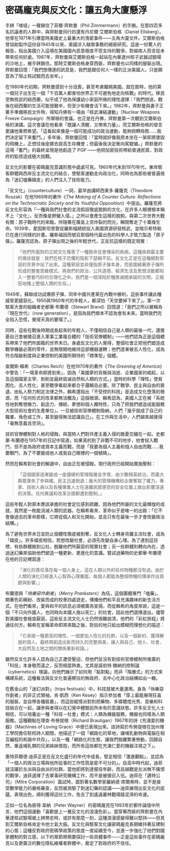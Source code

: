 # 密碼龐克與反文化：讓五角大廈懸浮

手銬「喀噠」一聲鎖住了菲爾·齊默曼（Phil Zimmermann）的手腕。在那四百多名抗議者的人群中，與齊默曼同行的還有丹尼爾·艾爾斯伯格（Daniel Ellsberg）。他曾在1971年引爆當時美國史上最重大的洩密事件——五角大廈文件。艾爾斯伯格曾協助製作這份自1945年以來，美國涉入越南事務的絕密研究。這是一份驚人的報告，指出美國介入這場在美國國內民意極度不受支持的戰爭，對越南人而言從未帶來任何好處。1987年，齊默曼與艾爾斯伯格一起站在內華達州核子武器試驗場的沙地上，被手銬鎖住。那時艾爾斯伯格身穿西裝，齊默曼也以同樣的服裝出現。齊默曼回憶：「我們想傳達的訊息是，我們是跟任何人一樣的正派美國人，只是願意為了阻止核試驗而去坐牢。」

在1980年代初期，齊默曼感到十分沮喪，甚至考慮離開美國。就在那時，他的第一個兒子出生在一個「千百萬人都害怕世界正不可避免地走向核戰」的時代。移民至無核武的紐西蘭，似乎成了他為保護幼小家庭所做的理性選擇：「我們想過，戰後在紐西蘭的生活可能很艱辛，但至少有機會活下來。」1982年，齊默曼與妻子正著手準備移民文件時，得知丹佛有一場由「核武凍結運動」（Nuclear Weapons Freeze Campaign）所舉辦的會議。也正是在丹佛，齊默曼第一次聽到艾爾斯伯格的演講。這次會議在他看來「既讓人清醒、又帶來力量」，而艾爾斯伯格的發言更讓他重燃希望。「這看起來像是一個可能成功的政治運動，能夠扭轉局勢……我們決定留下來奮鬥。」多年後，齊默曼回憶：「當時就好像我原本坐在一架即將墜毀的飛機上，正想往後座挪去提高生存機會；但最後我決定衝向駕駛艙。」齊默曼的這場「奮鬥」的最終呈現是他創造了 PGP ——他把加密技術帶給普通民眾，對政府的監控造成極大挑戰。

反文化的影響在密碼龐克意識形態中處處可見。1960年代末到1970年代，東岸駭客群體與西岸反主流文化的結合，使駭客運動走向政治化，同時也為那些被普遍視為「迷幻嗑藥嬉皮」的人們注入了技術能力。

「反文化」（counterculture）一詞，最早由講師西奧多·羅薩克（Theodore Roszak）在他1969年的著作《*The Making of A Counter Culture: Reflections on the Technocratic Society and Its Youthful Opposition*》中提出。羅薩克將反文化形容為「一種與我們社會的主流假設徹底脫鉤的文化，在許多人眼裡根本稱不上『文化』，反而像是野蠻入侵。」之所以會產生這樣的脫鉤，與第二次世界大戰有關：原子戰時代的來臨，伴隨著在廣島上空炸裂的閃光，瞬間奪走了十萬條生命。1939年，愛因斯坦曾敦促羅斯福總統投入美國資源研發核武，並暗示希特勒已在進行同樣的計畫。羅斯福因而號召那個時代最出色的科學人才致力製造「原子彈」。羅薩克認為，原子彈出現之後的年輕世代，正反抗這樣的既定現實：

>「他們所面對的正統文化罹患了一種致命且會傳染的疾病。這種疾病最主要的徵狀就是：我們在核子恐懼的陰影下瑟縮不前。反文化正是在這種絕對邪惡的背景中站了出來。這種邪惡並非僅指原子彈本身，而是圍繞著原子彈所形成的整套思維模式，將我們的政治、公共道德、經濟生活及思想活動都陷入一整套巧妙的合理化之中。我們是一個深陷於種族滅絕承諾的文明，正瘋狂地賭上整個人類的生存。」

1949年，蘇聯成功試爆原子彈，同年中國共產黨在內戰中勝利，這些事件讓此種威脅更趨惡化。1950與1960年代的年輕人，都深怕「天空要掉下來了」。第一次駭客大會的組織者史都華·布蘭德（Stewart Brand）回憶道：「我們之所以被稱為『現在世代』（now generation），是因為我們根本不認為會有未來。當時我們完全陷入恐慌，覺得天真的要塌了。」

同時，這些在戰後時期成長起來的年輕人，不僅相信自己是人類的最後一代，還擔憂自己會被徵召進入軍事工業複合體的「技術官僚體制」——他們認為正是這個體系帶來了他們所面臨的世界末日。身處反文化的人覺得，整個社會正把他們塑造成戰爭機器必需的零件，並無限期地維持這部機器運轉；他們逐漸被去人性化，成為符合階級制度與企業控制的美國所期待的「標準型」個體。

查爾斯·賴希（Charles Reich）在他1970年的著作《*The Greening of America*》中警告：「一場革命即將到來」，因為「美國夢的背叛與消逝、企業國家的崛起，以及這個國家主宰、剝削並最終毀滅自然和人類的方式。」當時的科學「理性」使貧困化、去人性化，甚至戰爭看起來都合乎邏輯且必要。除了戰爭、民主與自由的衰退、由私人勢力制定法律之外，賴希還指出「不受控的科技」是造成文化墮落的根源，而「任何形式的改革都無法觸及」這個根源。賴希認為，美國人正在被「系統性地剝奪想像力、創造力、傳統、夢想和個人獨特性，只為了把我們塑造成能服務大型技術社會的生產單位」。一旦被技術官僚體制吸納，人們「幾乎就成了自己的職業、角色或工作，甚至變得無法認識自己」。在工作與生活中，人們越來越覺得「毫無意義且空洞」。

技術官僚體制對人格的侵蝕，與當時人們對共產主義入侵的擔憂交織在一起。史都華·布蘭德在1957年的日記中寫道，如果真的到了非戰不可的地步，他會投入戰鬥，但不是為政府或資本主義而戰，而是「我要為個人主義和個人自由而戰……我要戰鬥，為了不要變成他人或我自己眼裡的一個號碼」。

然而在賴希對社會的解讀中，自由正在被侵蝕，現行政府已經開始實施壓制：

>「這個國家逐漸變成一座僵硬的管理階層金字塔，由少數精英統治，而廣大群眾喪失了參與權。民主迅速倒退；龐大的管理機構和企業奪取了權力，專家、技術人員以及各種專業人士在遠離民眾感受的安全位置上做出影響深遠的決策。任何異議和改革企圖都遭到壓制。」

這些年輕人對原本應該承擔的社會定位感到疏離，因為他們所屬的文化最輝煌的成就，竟然是一枚能消滅人類的武器。在賴希看來，革命似乎是唯一的出路：「它不會像過去的革命那樣，它將從個人和文化開始，並且只有在最後一步才會改變政治結構。」

為了避免世界末日並防止個體性徹底被剝奪，反文化人士轉身背離主流社會，成為「嬉皮」。許多嬉皮相信，若想改變社會，必須先改變自身心理。為了達到這目標，有些群體搬到公社，脫離他們所厭惡的現實社會；另一些群體則轉向內在，透過迷幻藥來協助他們塑造一種更新、更進化的意識。嘗試過藥物的史都華·布蘭德在他的日記裡寫道：

>「演化的責任落在每一個人身上，這在人類以外的任何物種都沒有過。由於人類的演化已經進入心智與心理層面，每個人都能為整個物種的傳承作出貢獻與影響。」

布蘭德與「*快樂惡作劇者*」（*Merry Pranksters*）為伍，這個團體專門「嗑藥」、開著色彩繽紛、改裝而成的校車四處遊走，傳播他們和平且充滿趣味的新生活方式。在他們看來，愛與和平的訊息必須被廣為宣揚，而從賴希的角度來說，這是一個「不只向外國人，也同時向本國人施以死亡」的社會，因此他們選擇退出。儘管對美國社會極度厭惡，這些反主流文化人士仍然很難說清，他們的「彩虹旅程」將通往何方。賴希在宣稱革命即將來臨之後，對目的地只給出模糊而理想化的描述：

>「它承諾一種更高的理性、一個更加人性化的社群，以及一個新的、獲得解放的個人。最終將創造出新而持久的完整與美，讓人與自己、他人、社會、大自然及土地之間的關係重新和諧。」

雖然反文化許多人認為自己正遭受壓迫，但他們並沒有對技術官僚體制所推廣的「科技」本身敬而遠之，反而相當熱衷。尤其是諾伯特·魏納的控制論（cybernetics）理論，向他們展示了如何用「點對點」而非「階層式」的方式來構建系統，這種看法與反文化普遍嚮往的無政府、去中心化政治結構如出一轍。

在舊金山的「迷幻派對」（trips festivals）中，科技就被大量運用。身為「快樂惡作劇者」的非正式領袖，肯·凱西（Ken Kesey）指示參加者「穿上最能展現狂喜的服裝，並自帶各種裝置」，而這些縱情派對則把藥物、多媒體燈光秀、音樂和科技結合在一起，讓參與者得以在幻覺中體驗前所未有的意識狀態。許多反文化人士相信，可以培養出一種「科技－社會」模式：人類為機器服務，機器也同樣為人類服務。這種觀點在理查·布勞提根（Richard Brautigan）1967年的詩《充滿愛的機器》（Machines of Loving Grace）中便已表現出來。該詩寫於布勞提根在加州理工學院擔任駐校詩人期間，他描述了一個「網路化的草地，讓哺乳動物與電腦在相互編程的和諧中共存」，以及一種「網路化的生態，讓我們脫離繁重勞動，回歸自然，重返哺乳類的兄弟姊妹懷抱，而所有這些都在充滿仁愛的機器注視之下」。

惠特菲爾德·迪菲正是在反文化盛行的年代中成長，堅定相信「激進觀點」，並認為「一個人的政治立場與他所從事的工作性質是密不可分的」。自高中時代起，迪菲就活躍於左派與自由派的社群。當他即將到達服役年齡，而且越戰是左派無不痛恨的戰爭，迪菲選擇了去軍事研究機構工作，而不是被徵召入伍。迪菲在「邁特公司」（Mitre Corporation）面試時，面對著名數學家羅納德·席爾弗時，並不是接受數學能力的嚴格審查，反而被測驗了對迷幻藥的認識——迪菲展現出反文化的底蘊，表現出色，順利獲得這份工作，免去了到遙遠叢林戰場踏泥濘的命運。

正如一位名為彼得·韋納（Peter Wayner）的密碼龐克在1993年於郵件論壇中所言，他們這個運動「喜歡披上一層反文化的浪漫色彩」。當穿著西裝的齊默曼在內華達核試驗場被上銬帶走時，或許有那麼一刻，這種浪漫感變得難以堅持——但見到艾爾斯伯格肯定令他士氣大振。反文化與駭客文化讓密碼龐克長期維持著反建制的心態；這種反對政府密碼學政策的態度一直延續至今，並進一步強化了他們對國家體制的對立感。以下的章節將簡要探討一些具體事件——正是這些事件在密碼龐克以及更廣泛的數位隱私維權者群體中，奠定了對政府的不信任。